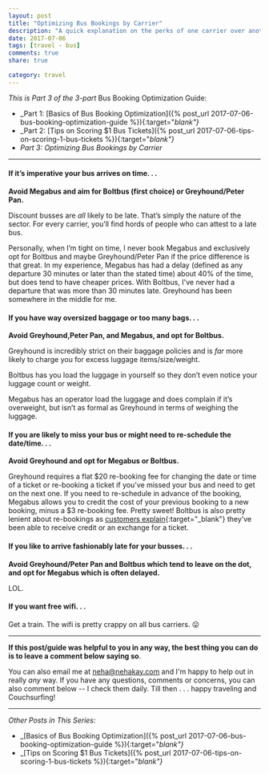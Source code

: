 ```yaml
---
layout: post
title: "Optimizing Bus Bookings by Carrier"
description: "A quick explanation on the perks of one carrier over another"
date: 2017-07-06
tags: [travel - bus]
comments: true
share: true

category: travel
---
```


_This is Part 3 of the 3-part_ Bus Booking Optimization Guide:

* _Part 1: [Basics of Bus Booking Optimization]({% post_url 2017-07-06-bus-booking-optimization-guide %}){:target="_blank"}_
* _Part 2: [Tips on Scoring $1 Bus Tickets]({% post_url 2017-07-06-tips-on-scoring-1-bus-tickets %}){:target="_blank"}_
* _Part 3: Optimizing Bus Bookings by Carrier_

-------

#### If it’s imperative your bus arrives on time. . .

__Avoid Megabus and aim for Boltbus (first choice) or Greyhound/Peter Pan.__

Discount busses are _all_ likely to be late. That’s simply the nature of the sector. For every carrier, you’ll find hords of people who can attest to a late bus. 

Personally, when I’m tight on time, I never book Megabus and exclusively opt for Boltbus and maybe Greyhound/Peter Pan if the price difference is that great. In my experience, Megabus has had a delay (defined as any departure 30 minutes or later than the stated time) about 40% of the time, but does tend to have cheaper prices. With Boltbus, I've never had a departure that was more than 30 minutes late. Greyhound has been somewhere in the middle for me. 

#### If you have way oversized baggage or too many bags. . .

__Avoid Greyhound,Peter Pan, and Megabus, and opt for Boltbus.__

Greyhound is incredibly strict on their baggage policies and is _far_ more likely to charge you for excess luggage items/size/weight. 

Boltbus has you load the luggage in yourself so they don’t even notice your luggage count or weight.

Megabus has an operator load the luggage and does complain if it’s overweight, but isn’t as formal as Greyhound in terms of weighing the luggage.  

#### If you are likely to miss your bus or might need to re-schedule the date/time. . . 

__Avoid Greyhound and opt for Megabus or Boltbus.__

Greyhound requires a flat $20 re-booking fee for changing the date or time of a ticket or re-booking a ticket if you’ve missed your bus and need to get on the next one. If you need to re-schedule in advance of the booking, Megabus allows you to credit the cost of your previous booking to a new booking, minus a $3 re-booking fee. Pretty sweet! Boltbus is also pretty lenient about re-bookings as [customers explain](http://ask.metafilter.com/135905/Boltbus-Refund-Question){:target="_blank"} they’ve been able to receive credit or an exchange for a ticket. 

#### If you like to arrive fashionably late for your busses. . .

__Avoid Greyhound/Peter Pan and Boltbus which tend to leave on the dot, and opt for Megabus which is often delayed.__

LOL.

#### If you want free wifi. . .

Get a train. The wifi is pretty crappy on all bus carriers. 😛

------

__If this post/guide was helpful to you in any way, the best thing you can do is to leave a comment below saying so__. 

You can also email me at [neha@nehakay.com](mailto:neha@nehakay.com) and I'm happy to help out in really _any_ way. If you have any questions, comments or concerns, you can also comment below -- I check them daily. Till then . . . happy traveling and Couchsurfing!

-------
_Other Posts in This Series:_
* _[Basics of Bus Booking Optimization]({% post_url 2017-07-06-bus-booking-optimization-guide %}){:target="_blank"}_
* _[Tips on Scoring $1 Bus Tickets]({% post_url 2017-07-06-tips-on-scoring-1-bus-tickets %}){:target="_blank"}_
